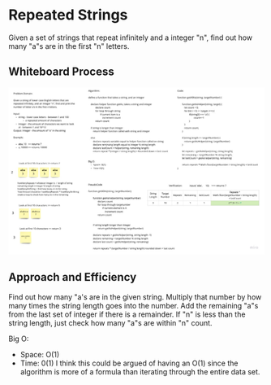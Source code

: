 # Repeated Strings

Given a set of strings that repeat infinitely and a integer "n", find out how many "a"s are in the first "n" letters.

## Whiteboard Process

![Repeated Strings](repeated_strings.jpg)

## Approach and Efficiency

Find out how many "a's are in the given string. Multiply that number by how many times the string length goes into the number. Add the remaining "a"s from the last set of integer if there is a remainder. If "n" is less than the string length, just check how many "a"s are within "n" count.

Big O:

- Space: O(1)
- Time: 0(1) I think this could be argued of having an O(1) since the algorithm is more of a formula than iterating through the entire data set.
